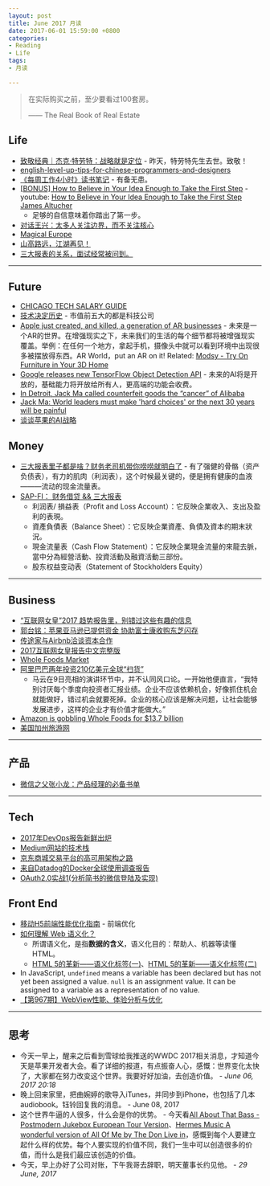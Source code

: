 ```yaml
---
layout: post
title: June 2017 月读
date: 2017-06-01 15:59:00 +0800
categories:
- Reading
- Life
tags:
- 月读

---
```


<blockquote class="blockquote-center">
<p>在实际购买之前，至少要看过100套房。</p>
<p>—— The Real Book of Real Estate</p>
</blockquote>

## Life

- [致敬经典｜杰克·特劳特：战略就是定位](https://mp.weixin.qq.com/s?__biz=MjM5NzY4MzQyMQ==&mid=2650080389&idx=1&sn=75258c3961d7b37d90a0963680da4a2a) - 昨天，特劳特先生去世。致敬！
- [english-level-up-tips-for-chinese-programmers-and-designers](https://github.com/byoungd/english-level-up-tips-for-chinese-programmers-and-designers)
- [《每周工作4小时》读书笔记](https://book.douban.com/review/5197541/) - 有备无患。
- [[BONUS] How to Believe in Your Idea Enough to Take the First Step](https://themission.co/bonus-how-to-believe-in-your-idea-enough-to-take-the-first-step-56a93cb0986b) - youtube: [How to Believe in Your Idea Enough to Take the First Step James Altucher ](https://www.youtube.com/watch?v=c1geQ-UHC1k)
	- 足够的自信意味着你踏出了第一步。
- [对话王兴：太多人关注边界，而不关注核心](https://www.sohu.com/a/150707340_118792)
- [Magical Europe](https://vimeo.com/92179785)
- [山高路远，江湖再见！](https://mp.weixin.qq.com/s/hp-PiBAtfZhtPuXWTE31LQ)
- [三大报表的关系，面试经常被问到。](https://www.douban.com/group/topic/27556804/)


----

## Future

- [CHICAGO TECH SALARY GUIDE](http://intersog.com/blog/chicago-tech-salary-guide-2015/)
- [技术决定历史](http://www.ruanyifeng.com/blog/2017/05/technology-is-future.html) - 市值前五大的都是科技公司
- [Apple just created, and killed, a generation of AR businesses](https://techcrunch.com/2017/06/19/apple-just-created-and-killed-a-generation-of-ar-businesses/?utm_medium=TCnewsletter) - 未来是一个AR的世界。在增强现实之下，未来我们的生活的每个细节都将被增强现实覆盖。举例：在任何一个地方，拿起手机，摄像头中就可以看到环境中出现很多被摆放得东西。AR World，put an AR on it! Related: [Modsy - Try On Furniture in Your 3D Home](https://www.modsy.com/)
- [Google releases new TensorFlow Object Detection API](https://techcrunch.com/2017/06/16/object-detection-api/?ncid=tcdaily&utm_medium=TCnewsletter) - 未来的AI将是开放的，基础能力将开放给所有人，更高端的功能会收费。
- [In Detroit, Jack Ma called counterfeit goods the “cancer” of Alibaba](https://qz.com/1010934/in-detroit-jack-ma-called-counterfeit-goods-the-cancer-of-alibaba/)
- [Jack Ma: World leaders must make 'hard choices' or the next 30 years will be painful](http://www.cnbc.com/2017/06/21/alibabas-jack-ma-says-people-will-work-four-hours-a-day-in-30-years.html)
- [谈谈苹果的AI战略](http://www.infoq.com/cn/news/2017/06/Talk-Apple-AI-strategy)


## Money

- [三大报表里子都是啥？财务老司机带你唠唠就明白了](http://cj.sina.com.cn/article/detail/2160994315/258844?column=china&ch=9) - 有了强健的骨骼（资产负债表），有力的肌肉（利润表），这个时候最关键的，便是拥有健康的血液———流动的现金流量表。
- [SAP-FI： 财务借贷 && 三大报表](http://www.jianshu.com/p/e5aff9716d17)
	- 利润表/ 損益表（Profit and Loss Account）：它反映企業收入、支出及盈利的表現。
	- 資產負債表（Balance Sheet）：它反映企業資產、負債及資本的期末狀況。
	- 現金流量表（Cash Flow Statement）：它反映企業現金流量的來龍去脈，當中分為經營活動、投資活動及融資活動三部份。
	- 股东权益变动表（Statement of Stockholders Equity）


----

## Business

- [“互联网女皇”2017 趋势报告里，别错过这些有趣的信息](http://www.ifanr.com/846182)
- [郭台铭：苹果亚马逊已提供资金 协助富士康收购东芝闪存](http://tech.qq.com/a/20170605/020746.htm)
- [传途家与Airbnb洽谈资本合作](http://tech.qq.com/a/20170605/003014.htm)
- [2017互联网女皇报告中文完整版](http://tech.qq.com/a/20170601/009038.htm#p=1)
- [Whole Foods Market](http://www.wholefoodsmarket.com/)
- [阿里巴巴两年投资210亿美元全球“扫货”](http://news.sina.com.cn/c/2017-06-10/doc-ifyfzhpq6474857.shtml)
	- 马云在9日亮相的演讲环节中，并不认同风口论。一开始他便直言，“我特别讨厌每个季度向投资者汇报业绩。企业不应该依赖机会，好像抓住机会就能做好，错过机会就要死掉。企业的核心应该是解决问题，让社会能够发展进步，这样的企业才有价值才能做大。”
- [Amazon is gobbling Whole Foods for $13.7 billion](https://techcrunch.com/2017/06/16/report-amazon-is-gobbling-whole-foods-for-a-reported-13-7-billion/?utm_medium=TCnewsletter)
- [美国加州旅游网](http://www.visitcalifornia.com/)


----

## 产品

- [微信之父张小龙：产品经理的必备书单](http://www.cyzone.cn/a/20140513/257583.html)

----

## Tech

- [2017年DevOps报告新鲜出炉](https://mp.weixin.qq.com/s?__biz=MzI4MjE3MTcwNA==&mid=2664335760&idx=1&sn=4dce96c383233a519240a3f5fbe4e475)
- [Medium网站的技术栈](http://www.infoq.com/cn/news/2017/06/medium-technology-stack)
- [京东商城交易平台的高可用架构之路](https://mp.weixin.qq.com/s?__biz=MzA5Nzc4OTA1Mw==&mid=2659599350&idx=1&sn=bf189b08fbc5e9b6ab7031893113a13a)
- [来自Datadog的Docker全球使用调查报告](http://www.infoq.com/cn/news/2017/06/Docker-global-survey-Datadog)
- [OAuth2.0实战1(分析简书的微信登陆及实现)](http://www.jianshu.com/p/1c48ec65936b)


## Front End

- [移动H5前端性能优化指南](https://isux.tencent.com/h5-performance.html) - 前端优化
- [如何理解 Web 语义化？](https://www.zhihu.com/question/20455165)
	- 所谓语义化，是指**数据的含义**，语义化目的：帮助人、机器等读懂 HTML。
	- [HTML 5的革新——语义化标签(一)](http://www.html5jscss.com/html5-semantics-section.html)、[HTML 5的革新——语义化标签(二)](http://www.html5jscss.com/html5-semantics-rich.html)
- In JavaScript, `undefined` means a variable has been declared but has not yet been assigned a value. `null` is an assignment value. It can be assigned to a variable as a representation of no value.
- [【第967期】WebView性能、体验分析与优化](https://mp.weixin.qq.com/s?__biz=MjM5MTA1MjAxMQ==&mid=2651226599&idx=1&sn=2d1f787ad65646bd9d71d497dc17586f)

----

## 思考

- 今天一早上，醒来之后看到雪球给我推送的WWDC 2017相关消息，才知道今天是苹果开发者大会。看了详细的报道，有点振奋人心，感慨：世界变化太快了，大家都在努力改变这个世界。我要好好加油，去创造价值。 - *June 06, 2017 20:18*
- 晚上回来家里，把曲婉婷的歌导入iTunes，并同步到iPhone，也包括了几本audiobook。钰铃回复我的消息。 - June 08, 2017
- 这个世界牛逼的人很多，什么会是你的优势。 - 今天看[All About That Bass - Postmodern Jukebox European Tour Version](https://www.youtube.com/watch?v=aLnZ1NQm2uk)、[Hermes Music A wonderful version of All Of Me by The Don Live in](https://www.youtube.com/watch?v=R_obmEaNGNQ)，感慨到每个人要建立起什么样的优势。每个人要实现的价值不同，我们一生中可以创造很多的价值，而什么是我们最应该创造的价值。
- 今天，早上办好了公司对账，下午我哥去辞职，明天董事长约见他。 - *29 June, 2017*